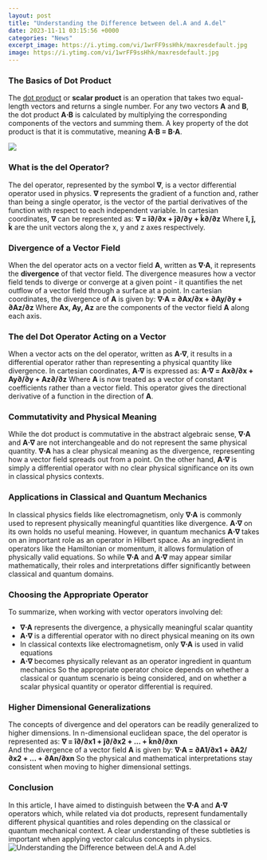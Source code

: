 ```yaml
---
layout: post
title: "Understanding the Difference between del.A and A.del"
date: 2023-11-11 03:15:56 +0000
categories: "News"
excerpt_image: https://i.ytimg.com/vi/1wrFF9ssHhk/maxresdefault.jpg
image: https://i.ytimg.com/vi/1wrFF9ssHhk/maxresdefault.jpg
---
```


### The Basics of Dot Product
The [dot product](https://notiziedioggi.github.io/2024-01-09-la-sfortunata-storia-del-congo-belga/) or **scalar product** is an operation that takes two equal-length vectors and returns a single number. For any two vectors **A** and **B**, the dot product **A⋅B** is calculated by multiplying the corresponding components of the vectors and summing them. A key property of the dot product is that it is commutative, meaning **A⋅B = B⋅A**. 

![](https://media.geeksforgeeks.org/wp-content/uploads/20191129015925/gfg2d1.jpg)
### What is the del Operator?
The del operator, represented by the symbol **∇**, is a vector differential operator used in physics. **∇** represents the gradient of a function and, rather than being a single operator, is the vector of the partial derivatives of the function with respect to each independent variable. In cartesian coordinates, **∇** can be represented as:
**∇ = î∂/∂x + ĵ∂/∂y + k̂∂/∂z**
Where **î, ĵ, k̂** are the unit vectors along the x, y and z axes respectively.
### Divergence of a Vector Field
When the del operator acts on a vector field **A**, written as **∇⋅A**, it represents the **divergence** of that vector field. The divergence measures how a vector field tends to diverge or converge at a given point - it quantifies the net outflow of a vector field through a surface at a point. 
In cartesian coordinates, the divergence of **A** is given by: 
**∇⋅A = ∂Ax/∂x + ∂Ay/∂y + ∂Az/∂z**
Where **Ax, Ay, Az** are the components of the vector field **A** along each axis.
### The del Dot Operator Acting on a Vector 
When a vector acts on the del operator, written as **A⋅∇**, it results in a differential operator rather than representing a physical quantity like divergence. 
In cartesian coordinates, **A⋅∇** is expressed as:
**A⋅∇ = Ax∂/∂x + Ay∂/∂y + Az∂/∂z**
Where **A** is now treated as a vector of constant coefficients rather than a vector field. This operator gives the directional derivative of a function in the direction of **A**.
### Commutativity and Physical Meaning
While the dot product is commutative in the abstract algebraic sense, **∇⋅A** and **A⋅∇** are not interchangeable and do not represent the same physical quantity. 
**∇⋅A** has a clear physical meaning as the divergence, representing how a vector field spreads out from a point. On the other hand, **A⋅∇** is simply a differential operator with no clear physical significance on its own in classical physics contexts.
### Applications in Classical and Quantum Mechanics  
In classical physics fields like electromagnetism, only **∇⋅A** is commonly used to represent physically meaningful quantities like divergence. **A⋅∇** on its own holds no useful meaning.
However, in quantum mechanics **A⋅∇** takes on an important role as an operator in Hilbert space. As an ingredient in operators like the Hamiltonian or momentum, it allows formulation of physically valid equations.
So while **∇⋅A** and **A⋅∇** may appear similar mathematically, their roles and interpretations differ significantly between classical and quantum domains.
### Choosing the Appropriate Operator
To summarize, when working with vector operators involving del:
- **∇⋅A** represents the divergence, a physically meaningful scalar quantity 
- **A⋅∇** is a differential operator with no direct physical meaning on its own
- In classical contexts like electromagnetism, only **∇⋅A** is used in valid equations
- **A⋅∇** becomes physically relevant as an operator ingredient in quantum mechanics
So the appropriate operator choice depends on whether a classical or quantum scenario is being considered, and on whether a scalar physical quantity or operator differential is required.
### Higher Dimensional Generalizations  
The concepts of divergence and del operators can be readily generalized to higher dimensions. In n-dimensional euclidean space, the del operator is represented as:
**∇ = î∂/∂x1 + ĵ∂/∂x2 + ... + k̂n∂/∂xn**  
And the divergence of a vector field **A** is given by:
**∇⋅A = ∂A1/∂x1 + ∂A2/∂x2 + ... + ∂An/∂xn**
So the physical and mathematical interpretations stay consistent when moving to higher dimensional settings.
### Conclusion
In this article, I have aimed to distinguish between the **∇⋅A** and **A⋅∇** operators which, while related via dot products, represent fundamentally different physical quantities and roles depending on the classical or quantum mechanical context. A clear understanding of these subtleties is important when applying vector calculus concepts in physics.
![Understanding the Difference between del.A and A.del](https://i.ytimg.com/vi/1wrFF9ssHhk/maxresdefault.jpg)